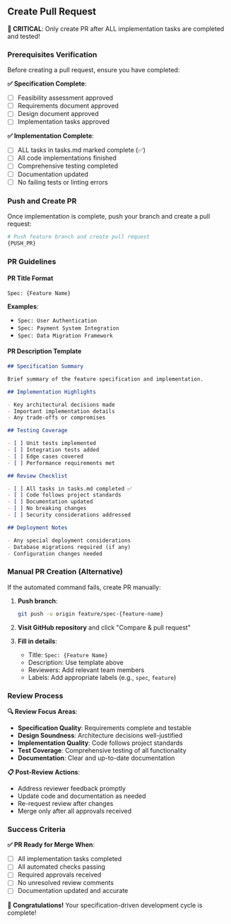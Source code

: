 ## Create Pull Request

**🚨 CRITICAL**: Only create PR after ALL implementation tasks are completed and tested!

### Prerequisites Verification

Before creating a pull request, ensure you have completed:

**✅ Specification Complete**:
- [ ] Feasibility assessment approved
- [ ] Requirements document approved
- [ ] Design document approved
- [ ] Implementation tasks approved

**✅ Implementation Complete**:
- [ ] ALL tasks in tasks.md marked complete (✅)
- [ ] All code implementations finished
- [ ] Comprehensive testing completed
- [ ] Documentation updated
- [ ] No failing tests or linting errors

### Push and Create PR

Once implementation is complete, push your branch and create a pull request:

```bash
# Push feature branch and create pull request
{PUSH_PR}
```

### PR Guidelines

#### PR Title Format
```
Spec: {Feature Name}
```

**Examples**:
- `Spec: User Authentication`
- `Spec: Payment System Integration`
- `Spec: Data Migration Framework`

#### PR Description Template
```markdown
## Specification Summary

Brief summary of the feature specification and implementation.

## Implementation Highlights

- Key architectural decisions made
- Important implementation details
- Any trade-offs or compromises

## Testing Coverage

- [ ] Unit tests implemented
- [ ] Integration tests added
- [ ] Edge cases covered
- [ ] Performance requirements met

## Review Checklist

- [ ] All tasks in tasks.md completed ✅
- [ ] Code follows project standards
- [ ] Documentation updated
- [ ] No breaking changes
- [ ] Security considerations addressed

## Deployment Notes

- Any special deployment considerations
- Database migrations required (if any)
- Configuration changes needed
```

### Manual PR Creation (Alternative)

If the automated command fails, create PR manually:

1. **Push branch**:
   ```bash
   git push -u origin feature/spec-{feature-name}
   ```

2. **Visit GitHub repository** and click "Compare & pull request"

3. **Fill in details**:
   - Title: `Spec: {Feature Name}`
   - Description: Use template above
   - Reviewers: Add relevant team members
   - Labels: Add appropriate labels (e.g., `spec`, `feature`)

### Review Process

**🔍 Review Focus Areas**:
- **Specification Quality**: Requirements complete and testable
- **Design Soundness**: Architecture decisions well-justified
- **Implementation Quality**: Code follows project standards
- **Test Coverage**: Comprehensive testing of all functionality
- **Documentation**: Clear and up-to-date documentation

**📋 Post-Review Actions**:
- Address reviewer feedback promptly
- Update code and documentation as needed
- Re-request review after changes
- Merge only after all approvals received

### Success Criteria

**✅ PR Ready for Merge When**:
- [ ] All implementation tasks completed
- [ ] All automated checks passing
- [ ] Required approvals received
- [ ] No unresolved review comments
- [ ] Documentation updated and accurate

**🎉 Congratulations!** Your specification-driven development cycle is complete!
